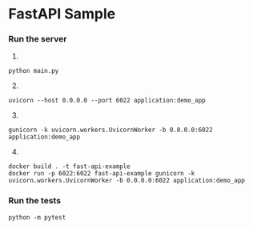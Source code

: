 # FastAPI Sample
###  Run the server

1. 
```commandline
python main.py
```
2. 
```commandline
uvicorn --host 0.0.0.0 --port 6022 application:demo_app
```
3. 
```commandline
gunicorn -k uvicorn.workers.UvicornWorker -b 0.0.0.0:6022 application:demo_app
```
4.
```commandline
docker build . -t fast-api-example
docker run -p 6022:6022 fast-api-example gunicorn -k uvicorn.workers.UvicornWorker -b 0.0.0.0:6022 application:demo_app
```

###  Run the tests
```
python -m pytest
```